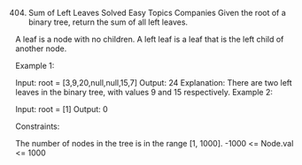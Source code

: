404. Sum of Left Leaves
     Solved
     Easy
     Topics
     Companies
     Given the root of a binary tree, return the sum of all left leaves.

A leaf is a node with no children. A left leaf is a leaf that is the left child of another node.

Example 1:

Input: root = [3,9,20,null,null,15,7]
Output: 24
Explanation: There are two left leaves in the binary tree, with values 9 and 15 respectively.
Example 2:

Input: root = [1]
Output: 0

Constraints:

The number of nodes in the tree is in the range [1, 1000].
-1000 <= Node.val <= 1000
